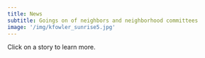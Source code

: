 ```yaml
---
title: News
subtitle: Goings on of neighbors and neighborhood committees
image: '/img/kfowler_sunrise5.jpg'
---
```

Click on a story to learn more.